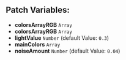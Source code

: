 ## Patch Variables:

* __colorsArrayRGB__ ```Array```
* __colorsArrayRGB__ ```Array```
* __lightValue__ ```Number``` (default Value: `0.3`)
* __mainColors__ ```Array```
* __noiseAmount__ ```Number``` (default Value: `0.04`)

